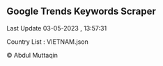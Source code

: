 

## Google Trends Keywords Scraper 
 
Last Update 03-05-2023 , 13:57:31

Country List :
VIETNAM.json



© Abdul Muttaqin 
